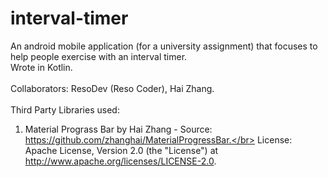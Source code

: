 # interval-timer
An android mobile application (for a university assignment) that focuses to help people exercise with an interval timer. <br>
Wrote in Kotlin.
<br></br>Collaborators: ResoDev (Reso Coder), Hai Zhang.
<br></br>Third Party Libraries used:
1. Material Prograss Bar by Hai Zhang - Source: https://github.com/zhanghai/MaterialProgressBar.</br>
    License: Apache License, Version 2.0 (the "License") at http://www.apache.org/licenses/LICENSE-2.0.
